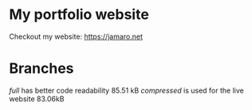 # My portfolio website
Checkout my website: https://jamaro.net

# Branches
*full* has better code readability 85.51 kB
*compressed* is used for the live website 83.06kB

